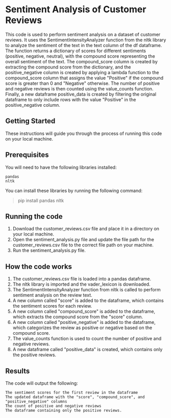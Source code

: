 # Sentiment Analysis of Customer Reviews
This code is used to perform sentiment analysis on a dataset of customer reviews. It uses the SentimentIntensityAnalyzer function from the nltk library to analyze the sentiment of the text in the text column of the df dataframe. The function returns a dictionary of scores for different sentiments (positive, negative, neutral), with the compound score representing the overall sentiment of the text. The compound_score column is created by extracting the compound score from the dictionary, and the positive_negative column is created by applying a lambda function to the compound_score column that assigns the value "Positive" if the compound score is greater than 0 and "Negative" otherwise. The number of positive and negative reviews is then counted using the value_counts function. Finally, a new dataframe positive_data is created by filtering the original dataframe to only include rows with the value "Positive" in the positive_negative column.

## Getting Started
These instructions will guide you through the process of running this code on your local machine.

## Prerequisites
You will need to have the following libraries installed:
```
pandas
nltk
```
You can install these libraries by running the following command:

> pip install pandas nltk
## Running the code
1. Download the customer_reviews.csv file and place it in a directory on your local machine.
2. Open the sentiment_analysis.py file and update the file path for the customer_reviews.csv file to the correct file path on your machine.
3. Run the sentiment_analysis.py file.
## How the code works
1. The customer_reviews.csv file is loaded into a pandas dataframe.
2. The nltk library is imported and the vader_lexicon is downloaded.
3. The SentimentIntensityAnalyzer function from nltk is called to perform sentiment analysis on the review text.
4. A new column called "score" is added to the dataframe, which contains the sentiment scores for each review.
5. A new column called "compound_score" is added to the dataframe, which extracts the compound score from the "score" column.
6. A new column called "positive_negative" is added to the dataframe, which categorizes the review as positive or negative based on the compound score.
7. The value_counts function is used to count the number of positive and negative reviews.
8. A new dataframe called "positive_data" is created, which contains only the positive reviews.
## Results
The code will output the following:
```
The sentiment scores for the first review in the dataframe
The updated dataframe with the "score", "compound_score", and "positive_negative" columns
The count of positive and negative reviews
The dataframe containing only the positive reviews.
```
